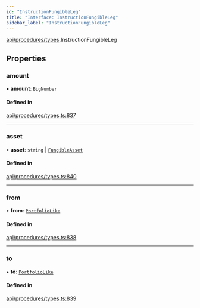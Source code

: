 ```yaml
---
id: "InstructionFungibleLeg"
title: "Interface: InstructionFungibleLeg"
sidebar_label: "InstructionFungibleLeg"
---
```


[api/procedures/types](../../../../../modules/API/Procedures/Types/Types.md).InstructionFungibleLeg

## Properties

### amount

• **amount**: `BigNumber`

#### Defined in

[api/procedures/types.ts:837](https://github.com/PolymeshAssociation/polymesh-sdk/blob/fedc4714f/src/api/procedures/types.ts#L837)

___

### asset

• **asset**: `string` \| [`FungibleAsset`](../../../../../classes/API/Entities/Asset/Fungible/FungibleAsset.md)

#### Defined in

[api/procedures/types.ts:840](https://github.com/PolymeshAssociation/polymesh-sdk/blob/fedc4714f/src/api/procedures/types.ts#L840)

___

### from

• **from**: [`PortfolioLike`](../../../../../modules/API/Entities/Types/Types.md#portfoliolike)

#### Defined in

[api/procedures/types.ts:838](https://github.com/PolymeshAssociation/polymesh-sdk/blob/fedc4714f/src/api/procedures/types.ts#L838)

___

### to

• **to**: [`PortfolioLike`](../../../../../modules/API/Entities/Types/Types.md#portfoliolike)

#### Defined in

[api/procedures/types.ts:839](https://github.com/PolymeshAssociation/polymesh-sdk/blob/fedc4714f/src/api/procedures/types.ts#L839)
